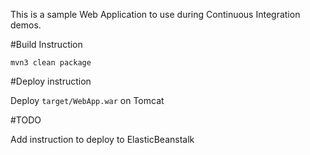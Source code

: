 This is a sample Web Application to use during Continuous Integration demos.

#Build Instruction







```
mvn3 clean package 
```



#Deploy instruction



Deploy ```target/WebApp.war``` on Tomcat
 
#TODO
 
Add instruction to deploy to ElasticBeanstalk
